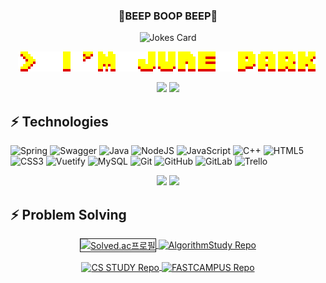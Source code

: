 <h3 align="center">👾BEEP BOOP BEEP👾</h3>

<!-- JOKE -->
<p align="center">
<img src="https://readme-jokes.vercel.app/api?theme=nightowl" alt="Jokes Card" />
</p>


<!-- NAME -->
<p align="center">
  <img src="./assets/arcade-font-writer (1).png"/>
</p>

<!-- 이력서랑 이메일 넣을 자리 -->

<p align="center"> 
<a href="https://hits.seeyoufarm.com"><img src="https://hits.seeyoufarm.com/api/count/incr/badge.svg?url=https%3A%2F%2Fgithub.com%2FJun0S2%2Fhit-counter&count_bg=%23FFD902&title_bg=%233B3B3B&icon=gitlab.svg&icon_color=%23FB8200&title=hits&edge_flat=false"/></a>
<a href="mailto:hp0006@mix.wvu.edu" target="_blank">
    <img src="https://img.shields.io/badge/-Gmail-F73A6D?logo=gmail&logoColor=white&link=mailto:hp0006@mix.wvu.edu"/>
</a>
</p>

<!-- Tech Stacks -->

## ⚡ Technologies

![Spring](https://img.shields.io/badge/spring-%236DB33F.svg?style=for-the-badge&logo=spring&logoColor=white)
![Swagger](https://img.shields.io/badge/-Swagger-%23Clojure?style=for-the-badge&logo=swagger&logoColor=white)
![Java](https://img.shields.io/badge/java-%23ED8B00.svg?style=for-the-badge&logo=java&logoColor=white)
![NodeJS](https://img.shields.io/badge/node.js-6DA55F?style=for-the-badge&logo=node.js&logoColor=white)
![JavaScript](https://img.shields.io/badge/javascript-%23323330.svg?style=for-the-badge&logo=javascript&logoColor=%23F7DF1E)
![C++](https://img.shields.io/badge/c++-%2300599C.svg?style=for-the-badge&logo=c%2B%2B&logoColor=white)
![HTML5](https://img.shields.io/badge/html5-%23E34F26.svg?style=for-the-badge&logo=html5&logoColor=white)
![CSS3](https://img.shields.io/badge/css3-%231572B6.svg?style=for-the-badge&logo=css3&logoColor=white)
![Vuetify](https://img.shields.io/badge/Vuetify-1867C0?style=for-the-badge&logo=vuetify&logoColor=AEDDFF)
![MySQL](https://img.shields.io/badge/mysql-%2300f.svg?style=for-the-badge&logo=mysql&logoColor=white)
![Git](https://img.shields.io/badge/git-%23F05033.svg?style=for-the-badge&logo=git&logoColor=white)
![GitHub](https://img.shields.io/badge/github-%23121011.svg?style=for-the-badge&logo=github&logoColor=white)
![GitLab](https://img.shields.io/badge/gitlab-%23181717.svg?style=for-the-badge&logo=gitlab&logoColor=white)
![Trello](https://img.shields.io/badge/Trello-%23026AA7.svg?style=for-the-badge&logo=Trello&logoColor=white)

<!--
(MOST USED LANGUAGES & GIT STATUS h177.27 w450)
-->

<p align=center>
    <div align="center">
     <img  width = "450px" src ="https://github-readme-stats.vercel.app/api?username=Jun0S2&show_icons=true&theme=great-gatsby"/>
      <img height="177.27px" src="https://github-readme-stats.vercel.app/api/top-langs/?username=Jun0S2&layout=compact&theme=great-gatsby"/>
    </div>
</p>

<!-- PS REPOS -->
## ⚡ Problem Solving
<p align=center>
   <div align="center">
      <!-- 백준 -->
      <a href="https://solved.ac/wjh51333" title="Go to Source">
        <img align="center" border="1px solid white" height="150px" src="http://mazassumnida.wtf/api/v2/generate_badge?boj=shun12" alt="Solved.ac프로필" />
     </a>
      <!--  AlgorithmStudy -->         
      <a href="https://github.com/Jun0S2/AlgorithmStudy" title="Go to AlgorithmStudy Repo">
         <img align="center"  height = "150px" src="https://github-readme-stats.vercel.app/api/pin/?username=Jun0S2&repo=AlgorithmStudy&theme=great-gatsby&show_icons=true&show_owner=true" alt="AlgorithmStudy Repo" />
     </a>
</div>
</p>
<p align=center>
   <div align="center">    
        <a href="https://github.com/Jun0S2/CS-STUDY" title="Go to CS STUDY Repo">
         <img align="center" src="https://github-readme-stats.vercel.app/api/pin/?username=Jun0S2&repo=CS-STUDY&theme=great-gatsby&show_icons=true&show_owner=true" alt="CS STUDY Repo" />
        </a>
      <!--  AlgorithmStudy -->         
      <a href="https://github.com/Jun0S2/FASTCAMPUS" title="Go to AlgorithmStudy Repo">
         <img align="center" src="https://github-readme-stats.vercel.app/api/pin/?username=Jun0S2&repo=FASTCAMPUS&theme=great-gatsby&show_icons=true&show_owner=true" alt="FASTCAMPUS Repo" />
      </a>
</div>
</p>
